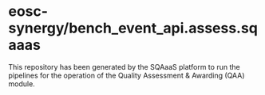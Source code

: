 # eosc-synergy/bench_event_api.assess.sqaaas
This repository has been generated by the SQAaaS platform to run the pipelines
for the operation of the
Quality Assessment & Awarding (QAA)
module.